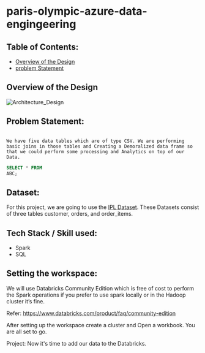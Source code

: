 # paris-olympic-azure-data-engingeering

## Table of Contents:
- [Overview of the Design](overview-of-the-design)
- [problem Statement](problem-statement)

## Overview of the Design
![Architecture_Design](https://github.com/user-attachments/assets/515b8754-98a5-4046-bd1b-9a98cc15c4df)




## Problem Statement:
```

We have five data tables which are of type CSV. We are performing basic joins in those tables and Creating a Demoralized data frame so that we could perform some processing and Analytics on top of our Data.

```

```sql
SELECT * FROM
ABC;

```

## Dataset:
For this project, we are going to use the [IPL Dataset](https://data.world/raghu543/ipl-data-till-2017). These Datasets consist of three tables customer, orders, and order_items.

## Tech Stack / Skill used:
- Spark
- SQL

## Setting the workspace:
We will use Databricks Community Edition which is free of cost to perform the Spark operations if you prefer to use spark locally or in the Hadoop cluster it’s fine.

Refer: https://www.databricks.com/product/faq/community-edition

After setting up the workspace create a cluster and Open a workbook. You are all set to go.

Project:
Now it's time to add our data to the Databricks.

